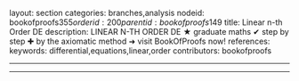 layout: section
categories: branches,analysis
nodeid: bookofproofs$355
orderid: 200
parentid: bookofproofs$149
title: Linear n-th Order DE
description: LINEAR N-TH ORDER DE &#9733; graduate maths &#10004; step by step &#10010; by the axiomatic method &#10140; visit BookOfProofs now!
references: 
keywords: differential,equations,linear,order
contributors: bookofproofs

---


---


